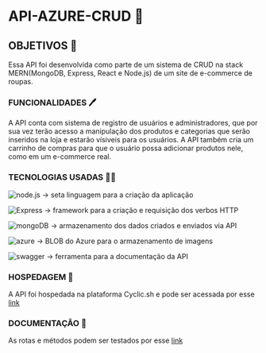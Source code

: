 # API-AZURE-CRUD 🛒

## OBJETIVOS 📌
Essa API foi desenvolvida como parte de um sistema de CRUD na stack MERN(MongoDB, Express, React e Node.js) de um site de e-commerce de roupas.


### FUNCIONALIDADES 🖊
A API conta com sistema de registro de usuários e administradores, que por sua vez terão acesso a manipulação dos produtos e categorias que serão inseridos na loja e estarão vísiveis para os usuários.  A API também cria um carrinho de compras para que o usuário possa adicionar produtos nele, como em um e-commerce real.


### TECNOLOGIAS USADAS 👩‍💻
![node.js](https://img.shields.io/badge/Node.js-43853D?style=for-the-badge&logo=node.js&logoColor=white) -> seta linguagem para a criação da aplicação

![Express](https://img.shields.io/badge/Express%20js-000000?style=for-the-badge&logo=express&logoColor=white) -> framework para a criação e requisição dos verbos HTTP

![mongoDB](https://img.shields.io/badge/MongoDB-4EA94B?style=for-the-badge&logo=mongodb&logoColor=white) -> armazenamento dos dados criados e enviados via API

![azure](https://img.shields.io/badge/microsoft%20azure-0089D6?style=for-the-badge&logo=microsoft-azure&logoColor=white) -> BLOB do Azure para o armazenamento de imagens

![swagger](https://img.shields.io/badge/Swagger-85EA2D?style=for-the-badge&logo=Swagger&logoColor=white) -> ferramenta para a documentação da API 


### HOSPEDAGEM 🏨
A API foi hospedada na plataforma Cyclic.sh e pode ser acessada por esse [link](https://crud-ecommerce.cyclic.app/)


### DOCUMENTAÇÃO 🧾
As rotas e métodos podem ser testados por esse [link](https://crud-ecommerce.cyclic.app/api-docs)

